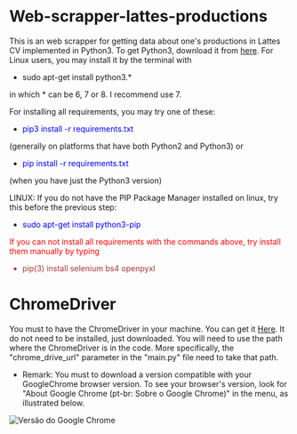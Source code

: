 # Web-scrapper-lattes-productions
This is an web scrapper for getting data about one's productions in Lattes CV implemented in Python3.
To get Python3, download it from [here](https://www.python.org). For Linux users, you may install it 
by the terminal with 

 - sudo apt-get install python3.*

in which * can be 6, 7 or 8. I recommend use 7.

For installing all requirements, you may try one of these:

 - <p style="color:blue">pip3 install -r requirements.txt</p>
(generally on platforms that have both Python2 and Python3) or
 - <p style="color:blue">pip install -r requirements.txt</p>
(when you have just the Python3 version)

LINUX: If you do not have the PIP Package Manager installed on linux, try this before the previous step:
<ul><li><p style="color:blue">sudo apt-get install python3-pip</p></li></ul>

<p style="color:red">If you can not install all requirements with the commands above, try install them manually
by typing
<ul> <li style="color:#a33">
pip(3) install selenium bs4 openpyxl
</li></ul>
</p>



# ChromeDriver
You must to have the ChromeDriver in your machine. You can get it [Here](https://chromedriver.chromium.org/downloads).
It do not need to be installed, just downloaded. You will need to use the path where the ChromeDriver is in the code.
More specifically, the "chrome_drive_url" parameter in the "main.py" file need to take that path.

 - Remark: You must to download a version compatible with your GoogleChrome browser version. To see your browser's 
version, look for "About Google Chrome (pt-br: Sobre o Google Chrome)" in the menu, as illustrated below.

![Versão do Google Chrome](https://www.howtogeek.com/wp-content/uploads/2017/03/fixed-settings.png)

